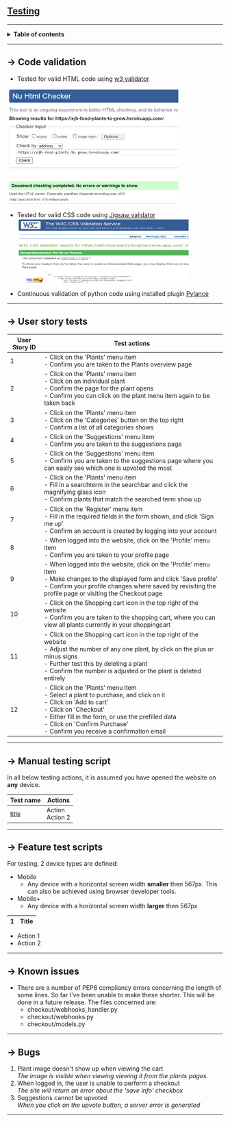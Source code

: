 
## <ins>**Testing**</ins>

---

**<details><summary>Table of contents</summary>**
  - [Code validation](#code-validation)
  - [User story tests](#user-story-tests)
  - [Manual testing script](#manual-testing-script)
  - [Feature test scripts](#feature-test-scripts)
  - [Known issues](#known-issues)
  - [Bugs](#bugs)
</details>

---

## &rarr; **Code validation**
- Tested for valid HTML code using [w3 validator](https://validator.w3.org/nu/)<br>
<img src="media/readme_files/html-validation.png" width="400px" height="270px" alt="Validation tests - HTML">

- Tested for valid CSS code using [Jigsaw validator](https://jigsaw.w3.org/css-validator/)<br>
<img src="media/readme_files/css-validation.png" width="400px" height="150px" alt="Validation tests - CSS"><br>

- Continuous validation of python code using installed plugin [Pylance](https://github.com/microsoft/pylance-release) 

---

## &rarr; **User story tests**
|User Story ID|Test actions|
|-|-|
|1|- Click on the 'Plants' menu item<br>- Confirm you are taken to the Plants overview page|
|2|- Click on the 'Plants' menu item<br>- Click on an individual plant<br>- Confirm the page for the plant opens<br>- Confirm you can click on the plant menu item again to be taken back|
|3|- Click on the 'Plants' menu item<br>- Click on the 'Categories' button on the top right<br>- Confirm a list of all categories shows|
|4|- Click on the 'Suggestions' menu item<br>- Confirm you are taken to the suggestions page|
|5|- Click on the 'Suggestions' menu item<br>- Confirm you are taken to the suggestions page where you can easily see which one is upvoted the most|
|6|- Click on the 'Plants' menu item<br>- Fill in a searchterm in the searchbar and click the magnifying glass icon<br>- Confirm plants that match the searched term show up|
|7|- Click on the 'Register' menu item<br>- Fill in the required fields in the form shown, and click 'Sign me up'<br>- Confirm an account is created by logging into your account|
|8|- When logged into the website, click on the 'Profile' menu item<br>- Confirm you are taken to your profile page|
|9|- When logged into the website, click on the 'Profile' menu item<br>- Make changes to the displayed form and click 'Save profile'<br>- Confirm your profile changes where saved by revisiting the profile page or visiting the Checkout page|
|10|- Click on the Shopping cart icon in the top right of the website<br>- Confirm you are taken to the shopping cart, where you can view all plants currently in your shoppingcart|
|11|- Click on the Shopping cart icon in the top right of the website<br>- Adjust the number of any one plant, by click on the plus or minus signs<br>- Further test this by deleting a plant<br>- Confirm the number is adjusted or the plant is deleted entirely|
|12|- Click on the 'Plants' menu item<br>- Select a plant to purchase, and click on it<br>- Click on 'Add to cart'<br>- Click on 'Checkout'<br>- Either fill in the form, or use the prefilled data<br>- Click on 'Confirm Purchase'<br>- Confirm you receive a confirmation email |


---

## &rarr; **Manual testing script**
In all below testing actions, it is assumed you have opened the website on **any** device. 

|Test name|Actions|
|-|-|
|<ins>title</ins>|Action <br> Action 2|

---

## &rarr; **Feature test scripts**
For testing, 2 device types are defined:
- Mobile
    * Any device with a horizontal screen width **smaller** then 567px. This can also be achieved using browser developer tools.
- Mobile+
    * Any device with a horizontal screen width **larger** then 567px

|1|Title|
|-|-|
- Action 1
- Action 2

---

## &rarr; **Known issues**
- There are a number of PEP8 compliancy errors concerning the length of some lines. So far I've been unable to make these shorter. This will be done in a future release. The files concerned are:
  - checkout/webhooks_handler.py
  - checkout/webhooks.py
  - checkout/models.py
---

## &rarr; **Bugs**
1. Plant image doesn't show up when viewing the cart <br>
   <i>The image is visible when viewing viewing it from the plants pages.</i>
2. When logged in, the user is unable to perform a checkout <br>
  <i>The site will return an error about the 'save info' checkbox</i>
3. Suggestions cannot be upvoted<br>
  <i>When you click on the upvote button, a server error is generated</i>
---